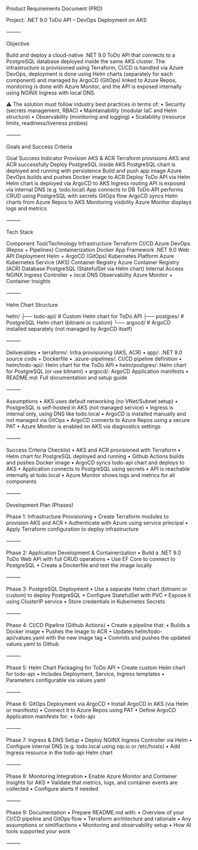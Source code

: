 Product Requirements Document (PRD)

Project: .NET 9.0 ToDo API – DevOps Deployment on AKS

⸻

Objective

Build and deploy a cloud-native .NET 9.0 ToDo API that connects to a PostgreSQL database deployed inside the same AKS cluster. The infrastructure is provisioned using Terraform, CI/CD is handled via Azure DevOps, deployment is done using Helm charts (separately for each component) and managed by ArgoCD (GitOps) linked to Azure Repos, monitoring is done with Azure Monitor, and the API is exposed internally using NGINX Ingress with local DNS.

⚠️ The solution must follow industry best practices in terms of:
• Security (secrets management, RBAC)
• Maintainability (modular IaC and Helm structure)
• Observability (monitoring and logging)
• Scalability (resource limits, readiness/liveness probes)

⸻

Goals and Success Criteria

Goal Success Indicator
Provision AKS & ACR Terraform provisions AKS and ACR successfully
Deploy PostgreSQL inside AKS PostgreSQL chart is deployed and running with persistence
Build and push app image Azure DevOps builds and pushes Docker image to ACR
Deploy ToDo API via Helm Helm chart is deployed via ArgoCD to AKS
Ingress routing API is exposed via internal DNS (e.g. todo.local)
App connects to DB ToDo API performs CRUD using PostgreSQL with secrets
GitOps flow ArgoCD syncs Helm charts from Azure Repos to AKS
Monitoring visibility Azure Monitor displays logs and metrics

⸻

Tech Stack

Component Tool/Technology
Infrastructure Terraform
CI/CD Azure DevOps (Repos + Pipelines)
Containerization Docker
App Framework .NET 9.0 Web API
Deployment Helm + ArgoCD (GitOps)
Kubernetes Platform Azure Kubernetes Service (AKS)
Container Registry Azure Container Registry (ACR)
Database PostgreSQL (StatefulSet via Helm chart)
Internal Access NGINX Ingress Controller + local DNS
Observability Azure Monitor + Container Insights

⸻

Helm Chart Structure

helm/
├── todo-api/ # Custom Helm chart for ToDo API
├── postgres/ # PostgreSQL Helm chart (bitnami or custom)
└── argocd/ # ArgoCD installed separately (not managed by ArgoCD itself)

⸻

Deliverables
• terraform/: Infra provisioning (AKS, ACR)
• app/: .NET 9.0 source code + Dockerfile
• .azure-pipelines/: CI/CD pipeline definition
• helm/todo-api/: Helm chart for the ToDo API
• helm/postgres/: Helm chart for PostgreSQL (or use bitnami)
• argocd/: ArgoCD Application manifests
• README.md: Full documentation and setup guide

⸻

Assumptions
• AKS uses default networking (no VNet/Subnet setup)
• PostgreSQL is self-hosted in AKS (not managed service)
• Ingress is internal only, using DNS like todo.local
• ArgoCD is installed manually and not managed via GitOps
• ArgoCD connects to Azure Repos using a secure PAT
• Azure Monitor is enabled on AKS via diagnostics settings

⸻

Success Criteria Checklist
• AKS and ACR provisioned with Terraform
• Helm chart for PostgreSQL deployed and running
• Github Actions builds and pushes Docker image
• ArgoCD syncs todo-api chart and deploys to AKS
• Application connects to PostgreSQL using secrets
• API is reachable internally at todo.local
• Azure Monitor shows logs and metrics for all components

⸻

Development Plan (Phases)

Phase 1: Infrastructure Provisioning
• Create Terraform modules to provision AKS and ACR
• Authenticate with Azure using service principal
• Apply Terraform configuration to deploy infrastructure

⸻

Phase 2: Application Development & Containerization
• Build a .NET 9.0 ToDo Web API with full CRUD operations
• Use EF Core to connect to PostgreSQL
• Create a Dockerfile and test the image locally

⸻

Phase 3: PostgreSQL Deployment
• Use a separate Helm chart (bitnami or custom) to deploy PostgreSQL
• Configure StatefulSet with PVC
• Expose it using ClusterIP service
• Store credentials in Kubernetes Secrets

⸻

Phase 4: CI/CD Pipeline (Github Actions)
• Create a pipeline that:
• Builds a Docker image
• Pushes the image to ACR
• Updates helm/todo-api/values.yaml with the new image tag
• Commits and pushes the updated values.yaml to Github

⸻

Phase 5: Helm Chart Packaging for ToDo API
• Create custom Helm chart for todo-api
• Includes Deployment, Service, Ingress templates
• Parameters configurable via values.yaml

⸻

Phase 6: GitOps Deployment via ArgoCD
• Install ArgoCD in AKS (via Helm or manifests)
• Connect it to Azure Repos using PAT
• Define ArgoCD Application manifests for:
• todo-api

⸻

Phase 7: Ingress & DNS Setup
• Deploy NGINX Ingress Controller via Helm
• Configure internal DNS (e.g. todo.local using nip.io or /etc/hosts)
• Add Ingress resource in the todo-api Helm chart

⸻

Phase 8: Monitoring Integration
• Enable Azure Monitor and Container Insights for AKS
• Validate that metrics, logs, and container events are collected
• Configure alerts if needed

⸻

Phase 9: Documentation
• Prepare README.md with:
• Overview of your CI/CD pipeline and GitOps flow
• Terraform architecture and rationale
• Any assumptions or simlifiactions
• Monitoring and observability setup
• How AI tools supported your work

⸻

